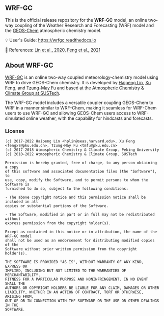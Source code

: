 ## WRF-GC

This is the official release repository for the **WRF-GC** model, an online two-way coupling of the Weather Research and Forecasting (WRF) model and the [GEOS-Chem](https://geos-chem.seas.harvard.edu/) atmospheric chemistry model.

:bulb: User's Guide: https://wrfgc.readthedocs.io

:book: References: [Lin et al., 2020](https://gmd.copernicus.org/articles/13/3241/2020/gmd-13-3241-2020.html), [Feng et al., 2021](https://gmd.copernicus.org/articles/14/3741/2021/)

## About WRF-GC

[WRF-GC](https://fugroup.org/index.php/WRF-GC) is an online two-way coupled meteorology-chemistry model using WRF to drive GEOS-Chem chemistry. It is developed by [Haipeng Lin](https://jimmielin.me/), [Xu Feng](https://www.researchgate.net/profile/Xu-Feng-11), and [Tzung-May Fu](https://fugroup.org) and based at the [Atmospheric Chemistry & Climate Group at SUSTech](https://fugroup.org).

The WRF-GC model includes a versatile coupler coupling GEOS-Chem to WRF in a manner similar to WRF-Chem, making it seamless for WRF-Chem users to use WRF-GC and allowing GEOS-Chem users access to WRF-simulated online weather, with the capability for hindcasts and forecasts.

### License
```
(c) 2017-2022 Haipeng Lin <hplin@seas.harvard.edu>, Xu Feng <fengx7@pku.edu.cn>, Tzung-May Fu <tmfu@pku.edu.cn>
(c) 2017-2018 Atmospheric Chemistry & Climate Group, Peking University
(c) 2018-2022 Atmospheric Chemistry & Climate Group, SUSTech

Permission is hereby granted, free of charge, to any person obtaining a copy
of this software and associated documentation files (the "Software"), to
use, copy, modify the Software, and to permit persons to whom the Software is
furnished to do so, subject to the following conditions:

- The above copyright notice and this permission notice shall be included in all
copies or substantial portions of the Software.

- The Software, modified in part or in full may not be redistributed without
express permission from the copyright holder(s).

Except as contained in this notice or in attribution, the name of the WRF-GC model
shall not be used as an endorsement for distributing modified copies of the
Software without prior written permission from the copyright holder(s).

THE SOFTWARE IS PROVIDED "AS IS", WITHOUT WARRANTY OF ANY KIND, EXPRESS OR
IMPLIED, INCLUDING BUT NOT LIMITED TO THE WARRANTIES OF MERCHANTABILITY,
FITNESS FOR A PARTICULAR PURPOSE AND NONINFRINGEMENT. IN NO EVENT SHALL THE
AUTHORS OR COPYRIGHT HOLDERS BE LIABLE FOR ANY CLAIM, DAMAGES OR OTHER
LIABILITY, WHETHER IN AN ACTION OF CONTRACT, TORT OR OTHERWISE, ARISING FROM,
OUT OF OR IN CONNECTION WITH THE SOFTWARE OR THE USE OR OTHER DEALINGS IN THE
SOFTWARE.
```